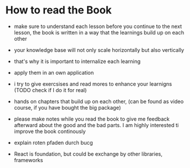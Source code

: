 # How to read the Book

- make sure to understand each lesson before you continue to the next lesson, the book is written in a way that the learnings build up on each other
- your knowledge base will not only scale horizontally but also vertically
- that's why it is important to internalize each learning
- apply them in an own application
- i try to give exercsises and read mores to enhance your learnigns (TODO check if I do it for real)

- hands on chapters that build up on each other, (can be found as video course, if you have bought the big package)
- please make notes while you read the book to give me feedback afterward about the good and the bad parts. I am highly interested ti improve the book continously

- explain roten pfaden durch bucg
- React is foundation, but could be exchange by other libraries, frameworks